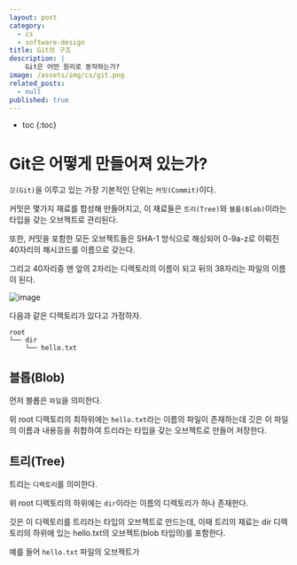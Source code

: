 ```yaml
---
layout: post
category:
  - cs
  - software-design
title: Git의 구조
description: |
    Git은 어떤 원리로 동작하는가?
image: /assets/img/cs/git.png
related_posts:
  - null
published: true
---
```


* toc
{:toc}

# Git은 어떻게 만들어져 있는가?

`깃(Git)`을 이루고 있는 가장 기본적인 단위는 `커밋(Commit)`이다.

커밋은 몇가지 재료를 합성해 만들어지고, 이 재료들은 `트리(Tree)`와 `블롭(Blob)`이라는 타입을 갖는 오브젝트로 관리된다.

또한, 커밋을 포함한 모든 오브젝트들은 SHA-1 방식으로 해싱되어 0-9a-z로 이뤄진 40자리의 해시코드를 이름으로 갖는다.

그리고 40자리중 맨 앞의 2자리는 디렉토리의 이름이 되고 뒤의 38자리는 파일의 이름이 된다.

![image](https://user-images.githubusercontent.com/71188307/180214519-cb862134-0df1-47e0-9c3c-4046e331bdb3.png)

다음과 같은 디렉토리가 있다고 가정하자.

```shell
root
└── dir
    └── hello.txt
```

## 블롭(Blob)

먼저 블롭은 `파일`을 의미한다.

위 root 디렉토리의 최하위에는 `hello.txt`라는 이름의 파일이 존재하는데 깃은 이 파일의 이름과 내용등을 취합하여 트리라는 타입을 갖는 오브젝트로 만들어 저장한다.

## 트리(Tree)

트리는 `디렉토리`를 의미한다.

위 root 디렉토리의 하위에는 `dir`이라는 이름의 디렉토리가 하나 존재한다.

깃은 이 디렉토리를 트리라는 타입의 오브젝트로 만드는데, 이때 트리의 재료는 dir 디렉토리의 하위에 있는 hello.txt의 오브젝트(blob 타입의)를 포함한다.

예를 들어 `hello.txt` 파일의 오브젝트가 


